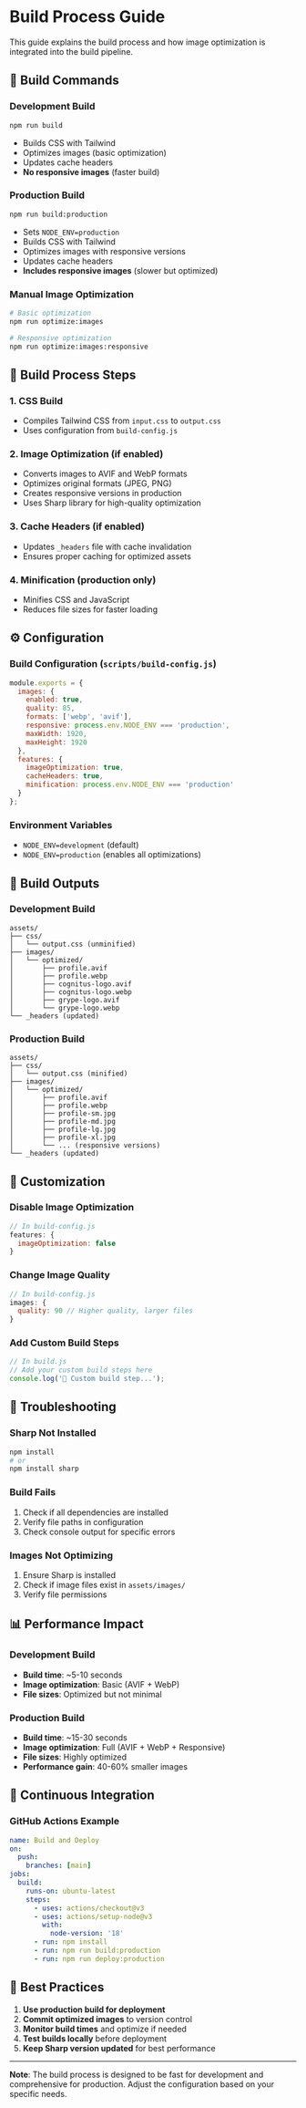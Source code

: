# Build Process Guide

This guide explains the build process and how image optimization is integrated into the build pipeline.

## 🚀 Build Commands

### Development Build
```bash
npm run build
```
- Builds CSS with Tailwind
- Optimizes images (basic optimization)
- Updates cache headers
- **No responsive images** (faster build)

### Production Build
```bash
npm run build:production
```
- Sets `NODE_ENV=production`
- Builds CSS with Tailwind
- Optimizes images with responsive versions
- Updates cache headers
- **Includes responsive images** (slower but optimized)

### Manual Image Optimization
```bash
# Basic optimization
npm run optimize:images

# Responsive optimization
npm run optimize:images:responsive
```

## 📁 Build Process Steps

### 1. **CSS Build**
- Compiles Tailwind CSS from `input.css` to `output.css`
- Uses configuration from `build-config.js`

### 2. **Image Optimization** (if enabled)
- Converts images to AVIF and WebP formats
- Optimizes original formats (JPEG, PNG)
- Creates responsive versions in production
- Uses Sharp library for high-quality optimization

### 3. **Cache Headers** (if enabled)
- Updates `_headers` file with cache invalidation
- Ensures proper caching for optimized assets

### 4. **Minification** (production only)
- Minifies CSS and JavaScript
- Reduces file sizes for faster loading

## ⚙️ Configuration

### Build Configuration (`scripts/build-config.js`)
```javascript
module.exports = {
  images: {
    enabled: true,
    quality: 85,
    formats: ['webp', 'avif'],
    responsive: process.env.NODE_ENV === 'production',
    maxWidth: 1920,
    maxHeight: 1920
  },
  features: {
    imageOptimization: true,
    cacheHeaders: true,
    minification: process.env.NODE_ENV === 'production'
  }
};
```

### Environment Variables
- `NODE_ENV=development` (default)
- `NODE_ENV=production` (enables all optimizations)

## 🎯 Build Outputs

### Development Build
```
assets/
├── css/
│   └── output.css (unminified)
├── images/
│   └── optimized/
│       ├── profile.avif
│       ├── profile.webp
│       ├── cognitus-logo.avif
│       ├── cognitus-logo.webp
│       ├── grype-logo.avif
│       └── grype-logo.webp
└── _headers (updated)
```

### Production Build
```
assets/
├── css/
│   └── output.css (minified)
├── images/
│   └── optimized/
│       ├── profile.avif
│       ├── profile.webp
│       ├── profile-sm.jpg
│       ├── profile-md.jpg
│       ├── profile-lg.jpg
│       ├── profile-xl.jpg
│       └── ... (responsive versions)
└── _headers (updated)
```

## 🔧 Customization

### Disable Image Optimization
```javascript
// In build-config.js
features: {
  imageOptimization: false
}
```

### Change Image Quality
```javascript
// In build-config.js
images: {
  quality: 90 // Higher quality, larger files
}
```

### Add Custom Build Steps
```javascript
// In build.js
// Add your custom build steps here
console.log('🔧 Custom build step...');
```

## 🚨 Troubleshooting

### Sharp Not Installed
```bash
npm install
# or
npm install sharp
```

### Build Fails
1. Check if all dependencies are installed
2. Verify file paths in configuration
3. Check console output for specific errors

### Images Not Optimizing
1. Ensure Sharp is installed
2. Check if image files exist in `assets/images/`
3. Verify file permissions

## 📊 Performance Impact

### Development Build
- **Build time**: ~5-10 seconds
- **Image optimization**: Basic (AVIF + WebP)
- **File sizes**: Optimized but not minimal

### Production Build
- **Build time**: ~15-30 seconds
- **Image optimization**: Full (AVIF + WebP + Responsive)
- **File sizes**: Highly optimized
- **Performance gain**: 40-60% smaller images

## 🔄 Continuous Integration

### GitHub Actions Example
```yaml
name: Build and Deploy
on:
  push:
    branches: [main]
jobs:
  build:
    runs-on: ubuntu-latest
    steps:
      - uses: actions/checkout@v3
      - uses: actions/setup-node@v3
        with:
          node-version: '18'
      - run: npm install
      - run: npm run build:production
      - run: npm run deploy:production
```

## 📝 Best Practices

1. **Use production build for deployment**
2. **Commit optimized images** to version control
3. **Monitor build times** and optimize if needed
4. **Test builds locally** before deployment
5. **Keep Sharp version updated** for best performance

---

**Note**: The build process is designed to be fast for development and comprehensive for production. Adjust the configuration based on your specific needs. 